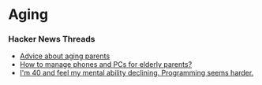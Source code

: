 # Aging

### Hacker News Threads

* [Advice about aging parents](https://news.ycombinator.com/item?id=29429558)
* [How to manage phones and PCs for elderly parents?](https://news.ycombinator.com/item?id=40127400)
* [I'm 40 and feel my mental ability declining. Programming seems harder.](https://news.ycombinator.com/item?id=34324567)
